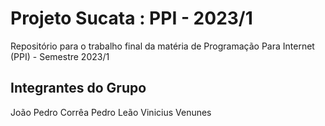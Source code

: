 # Projeto Sucata : PPI - 2023/1
Repositório para o trabalho final da matéria de Programação Para Internet (PPI) - Semestre 2023/1

## Integrantes do Grupo
João Pedro Corrêa
Pedro Leão
Vinicius Venunes



